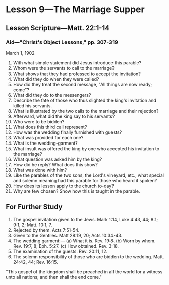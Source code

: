 # Lesson 9—The Marriage Supper

## Lesson Scripture—Matt. 22:1-14

### Aid—"Christ's Object Lessons," pp. 307-319

March 1, 1902

1. With what simple statement did Jesus introduce this parable?
2. Whom were the servants to call to the marriage?
3. What shows that they had professed to accept the invitation?
4. What did they do when they were called?
5. How did they treat the second message, "All things are now ready; come"?
6. What did they do to the messengers?
7. Describe the fate of those who thus slighted the king's invitation and killed his servants.
8. What is illustrated by the two calls to the marriage and their rejection?
9. Afterward, what did the king say to his servants?
10. Who were to be bidden?
11. What does this third call represent?
12. How was the wedding finally furnished with guests?
13. What was provided for each one?
14. What is the wedding-garment?
15. What insult was offered the king by one who accepted his invitation to the marriage?
16. What question was asked him by the king?
17. How did he reply? What does this show?
18. What was done with him?
19. Like the parables of the two sons, the Lord's vineyard, etc., what special and solemn meaning had this parable for those who heard it spoken?
20. How does its lesson apply to the church to-day?
21. Why are few chosen? Show how this is taught in the parable.

## For Further Study

1. The gospel invitation given to the Jews. Mark 1:14, Luke 4:43, 44; 8:1; 9:1, 2; Matt. 10:1, 7.
2. Rejected by them. Acts 7:51-54.
3. Given to the Gentiles. Matt 28:19, 20; Acts 10:34-43.
4. The wedding garment:—
   (a) What it is. Rev. 19:8.
   (b) Worn by whom. Rev. 19:7, 8; Eph. 5:27.
   (c) How obtained. Rev. 3:18.
5. The examination of the guests. Rev. 20:11, 12.
6. The solemn responsibility of those who are bidden to the wedding. Matt. 24:42, 44; Rev. 16:15.

"This gospel of the kingdom shall be preached in all the world for a witness unto all nations; and then shall the end come."